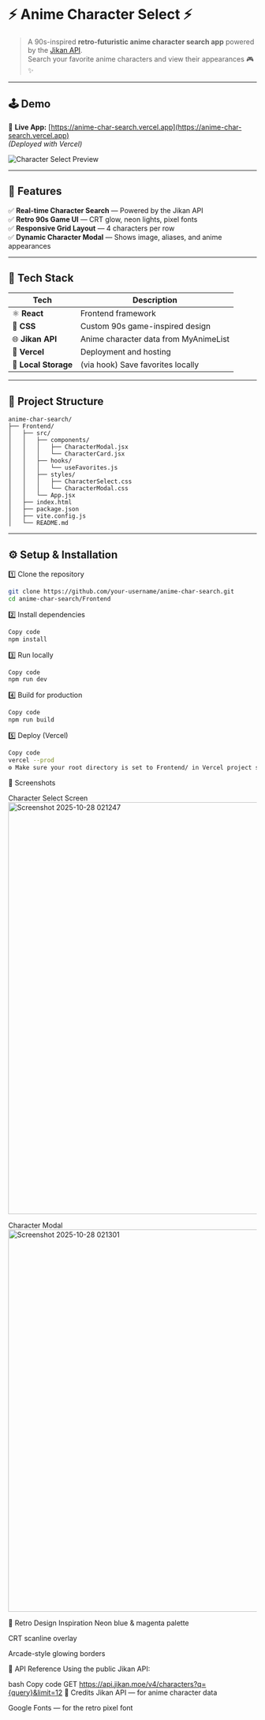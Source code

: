 # ⚡ Anime Character Select ⚡

> A 90s-inspired **retro-futuristic anime character search app** powered by the [Jikan API](https://docs.api.jikan.moe/).  
> Search your favorite anime characters and view their appearances 🎮✨

---

## 🕹️ Demo
🔗 **Live App:** [https://anime-char-search.vercel.app](https://anime-char-search.vercel.app)  
*(Deployed with Vercel)*

![Character Select Preview](https://github.com/your-username/anime-char-search/assets/preview.gif)

---

## 💾 Features

✅ **Real-time Character Search** — Powered by the Jikan API  
✅ **Retro 90s Game UI** — CRT glow, neon lights, pixel fonts  
✅ **Responsive Grid Layout** — 4 characters per row  
✅ **Dynamic Character Modal** — Shows image, aliases, and anime appearances  

---

## 🧰 Tech Stack

| Tech | Description |
|------|--------------|
| ⚛️ **React** | Frontend framework |
| 🎨 **CSS** | Custom 90s game-inspired design |
| 🌐 **Jikan API** | Anime character data from MyAnimeList |
| 🚀 **Vercel** | Deployment and hosting |
| 💾 **Local Storage** | (via hook) Save favorites locally |

---

## 🧩 Project Structure
```
anime-char-search/
├── Frontend/
│   ├── src/
│   │   ├── components/
│   │   │   ├── CharacterModal.jsx
│   │   │   └── CharacterCard.jsx
│   │   ├── hooks/
│   │   │   └── useFavorites.js
│   │   ├── styles/
│   │   │   ├── CharacterSelect.css
│   │   │   └── CharacterModal.css
│   │   └── App.jsx
│   ├── index.html
│   ├── package.json
│   ├── vite.config.js
│   └── README.md
```
---

## ⚙️ Setup & Installation

1️⃣ Clone the repository
```bash
git clone https://github.com/your-username/anime-char-search.git
cd anime-char-search/Frontend
```
2️⃣ Install dependencies
```bash
Copy code
npm install
```
3️⃣ Run locally
```bash
Copy code
npm run dev
```
4️⃣ Build for production
```bash
Copy code
npm run build
```
5️⃣ Deploy (Vercel)
```bash
Copy code
vercel --prod
⚙️ Make sure your root directory is set to Frontend/ in Vercel project settings.
```

🌈 Screenshots

Character Select Screen
<img width="1364" height="835" alt="Screenshot 2025-10-28 021247" src="https://github.com/user-attachments/assets/9d82cbf5-5164-477a-90d2-1b0eba11eaa3" />

Character Modal
<img width="1186" height="775" alt="Screenshot 2025-10-28 021301" src="https://github.com/user-attachments/assets/3bc7fbea-5f6e-485a-b067-b8d915bb7b2f" />


🪩 Retro Design Inspiration
Neon blue & magenta palette

CRT scanline overlay

Arcade-style glowing borders

🧠 API Reference
Using the public Jikan API:

bash
Copy code
GET https://api.jikan.moe/v4/characters?q={query}&limit=12
💖 Credits
Jikan API — for anime character data

Google Fonts — for the retro pixel font




